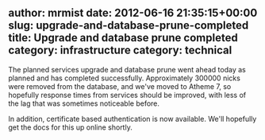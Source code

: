 author: mrmist
date: 2012-06-16 21:35:15+00:00
slug: upgrade-and-database-prune-completed
title: Upgrade and database prune completed
category: infrastructure
category: technical
---
The planned services upgrade and database prune went ahead today as planned and has completed successfully. Approximately 300000 nicks were removed from the database, and we've moved to Atheme 7, so hopefully response times from services should be improved, with less of the lag that was sometimes noticeable before.

In addition, certificate based authentication is now available.  We'll hopefully get the docs for this up online shortly.


